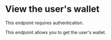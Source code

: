 # View the user's wallet

<note>
    This endpoint requires authentication.
</note>

This endpoint allows you to get the user's wallet.

<api-endpoint openapi-path="./../openapi.yaml" endpoint="/api/wallet" method="GET">
</api-endpoint>

